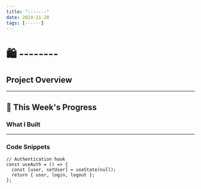 ```yaml
---
title: "-------"
date: 2024-11-20
tags: [------]
---
```


# 🛍️ --------

## Project Overview
----------

## 🎯 This Week's Progress

### What I Built
---

### Code Snippets
```
// Authentication hook
const useAuth = () => {
  const [user, setUser] = useState(null);
  return { user, login, logout };
};
